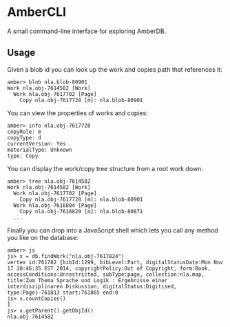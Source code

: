 AmberCLI
========

A small command-line interface for exploring AmberDB.

Usage
-----

Given a blob id you can look up the work and copies path that references it:

```
amber> blob nla.blob-80901
Work nla.obj-7614582 [Work]
  Work nla.obj-7617702 [Page]
    Copy nla.obj-7617728 [m]: nla.blob-80901
```

You can view the properties of works and copies:

```
amber> info nla.obj-7617728
copyRole: m
copyType: d
currentVersion: Yes
materialType: Unknown
type: Copy
```

You can display the work/copy tree structure from a root work down:

```
amber> tree nla.obj-7614582
Work nla.obj-7614582 [Work]
  Work nla.obj-7617702 [Page]
    Copy nla.obj-7617728 [m]: nla.blob-80901
  Work nla.obj-7616804 [Page]
    Copy nla.obj-7616820 [m]: nla.blob-80871
  ...
```

Finally you can drop into a JavaScript shell which lets you call any method
you like on the database:

```
amber> js
js> x = db.findWork("nla.obj-7617824")
vertex id:761782 {bibId:1299, bibLevel:Part, digitalStatusDate:Mon Nov 17 10:46:35 EST 2014, copyrightPolicy:Out of Copyright, form:Book, accessConditions:Unrestricted, subType:page, collection:nla.map, title:Zum Thema Sprache und Logik : Ergebnisse einer interdisziplinaren Diskussion, digitalStatus:Digitised, type:Page}-761813 start:761865 end:0
js> x.countCopies()
1
js> x.getParent().getObjId()
nla.obj-7614582
```
